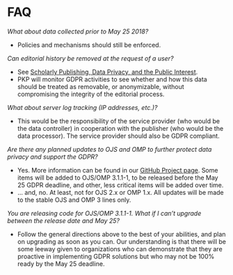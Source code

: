# FAQ

_What about data collected prior to May 25 2018?_
- Policies and mechanisms should still be enforced. 

_Can editorial history be removed at the request of a user?_
- See [Scholarly Publishing, Data Privacy, and the Public Interest](/gdpr/en/scholarly-publishing).
- PKP will monitor GDPR activities to see whether and how this data should be treated as removable, or anonymizable, without compromising the integrity of the editorial process. 

_What about server log tracking (IP addresses, etc.)?_
- This would be the responsibility of the service provider (who would be the data controller) in cooperation with the publisher (who would be the data processor). The service provider should also be GDPR compliant. 

_Are there any planned updates to OJS and OMP to further protect data privacy and support the GDPR?_
- Yes. More information can be found in our [GitHub Project page](https://github.com/pkp/pkp-lib/projects/11). Some items will be added to OJS/OMP 3.1.1-1, to be released before the May 25 GDPR deadline, and other, less critical items will be added over time. 
- ... and, no. At least, not for OJS 2.x or OMP 1.x. All updates will be made to the stable OJS and OMP 3 lines only. 

_You are releasing code for OJS/OMP 3.1.1-1. What if I can’t upgrade between the release date and May 25?_
- Follow the general directions above to the best of your abilities, and plan on upgrading as soon as you can. Our understanding is that there will be some leeway given to organizations who can demonstrate that they are proactive in implementing GDPR solutions but who may not be 100% ready by the May 25 deadline. 
